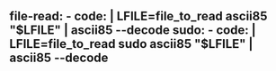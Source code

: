   file-read:
    - code: |
        LFILE=file_to_read
        ascii85 "$LFILE" | ascii85 --decode
  sudo:
    - code: |
        LFILE=file_to_read
        sudo ascii85 "$LFILE" | ascii85 --decode
---
